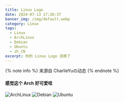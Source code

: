 ```yaml
---
title: Linux Logo
date: 2024-07-13 17:26:37
banner_img: /img/default.webp
category: Linux
tags: 
  - Linux
  - ArchLinux
  - Debian
  - Ubuntu
  - zh_CN
excerpt: 你的 Linux Logo 该换了
---
```


{% note info %}
来源自 CharlieYuの动态
{% endnote %} 

#### 感觉这个 Arch 好可爱哇
![ArchLinux](/img/blog/Linux_Logo/ArchLinux.jpg)
![Debian](/img/blog/Linux_Logo/Debian.jpg)
![Ubuntu](/img/blog/Linux_Logo/Ubuntu.jpg)
